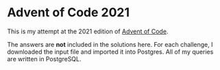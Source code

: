 # Advent of Code 2021

This is my attempt at the 2021 edition of [Advent of Code](https://adventofcode.com/2021).

The answers are **not** included in the solutions here. For each challenge, I downloaded the input file and imported it into Postgres.
All of my queries are written in PostgreSQL.
